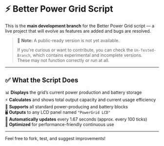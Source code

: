 # ⚡ Better Power Grid Script

This is the **main development branch** for the Better Power Grid script — a live project that will evolve as features are added and bugs are resolved.

> 🚧 **Note:** A public-ready version is not yet available.
>  
> If you're curious or want to contribute, you can check the `Un-Tested-Branch`, which contains experimental and incomplete versions.  
> These may not function correctly or run at all.

---

## ✅ What the Script Does

📊 **Displays** the grid’s current power production and battery storage  
⚡ **Calculates** and shows total output capacity and current usage efficiency  
🔋 **Supports** all standard power-producing and battery blocks  
🖥️ **Outputs** to any LCD panel named `"PowerGrid LCD"`  
🔁 **Automatically updates** every 1.67 seconds (approx. every 100 ticks)  
🧠 **Optimized** for performance-friendly continuous use  

---

Feel free to fork, test, and suggest improvements!
